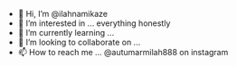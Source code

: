 - 👋 Hi, I’m @ilahnamikaze
- 👀 I’m interested in ... everything honestly 
- 🌱 I’m currently learning ...
- 💞️ I’m looking to collaborate on ...
- 📫 How to reach me ... @autumarmilah888 on instagram

<!---
ilahnamikaze/ilahnamikaze is a ✨ special ✨ repository because its `README.md` (this file) appears on your GitHub profile.
You can click the Preview link to take a look at your changes.
--->
